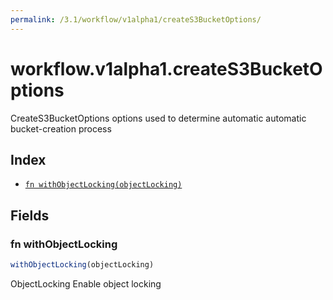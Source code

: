 ```yaml
---
permalink: /3.1/workflow/v1alpha1/createS3BucketOptions/
---
```


# workflow.v1alpha1.createS3BucketOptions

CreateS3BucketOptions options used to determine automatic automatic bucket-creation process

## Index

* [`fn withObjectLocking(objectLocking)`](#fn-withobjectlocking)

## Fields

### fn withObjectLocking

```ts
withObjectLocking(objectLocking)
```

ObjectLocking Enable object locking